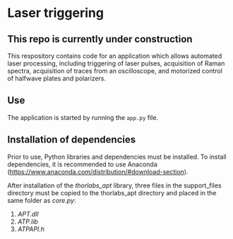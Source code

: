 
# Laser triggering


## **This repo is currently under construction**


This respository contains code for an application which allows automated laser processing, including triggering of laser pulses, acquisition of Raman spectra, acquisition of traces from an oscilloscope, and motorized control of halfwave plates and polarizers.



## Use
The application is started by running the ```app.py``` file.



## Installation of dependencies
Prior to use, Python libraries and dependencies must be installed. To install dependencies, it is recommended to use Anaconda (https://www.anaconda.com/distribution/#download-section).

After installation of the _thorlabs_apt_ library, three files in the support_files directory must be copied to the thorlabs_apt directory and placed in the same folder as _core.py_:
1. _APT.dll_
2. _ATP.lib_
3. _ATPAPI.h_
